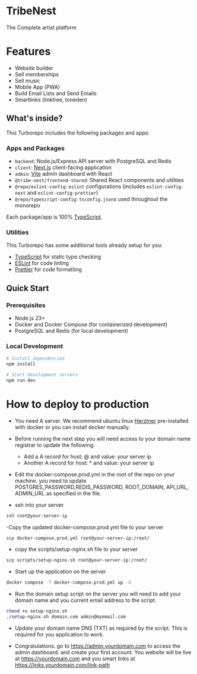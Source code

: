 # TribeNest

The Complete artist platform

# Features

- Website builder
- Sell memberships
- Sell music
- Mobile App (PWA)
- Build Email Lists and Send Emails
- Smartlinks (linktree, toneden)

## What's inside?

This Turborepo includes the following packages and apps:

### Apps and Packages

- `backend`: Node.js/Express API server with PostgreSQL and Redis
- `client`: [Next.js](https://nextjs.org/) client-facing application
- `admin`: [Vite](https://vitejs.dev/) admin dashboard with React
- `@tribe-nest/frontend-shared`: Shared React components and utilities
- `@repo/eslint-config`: `eslint` configurations (includes `eslint-config-next` and `eslint-config-prettier`)
- `@repo/typescript-config`: `tsconfig.json`s used throughout the monorepo

Each package/app is 100% [TypeScript](https://www.typescriptlang.org/).

### Utilities

This Turborepo has some additional tools already setup for you:

- [TypeScript](https://www.typescriptlang.org/) for static type checking
- [ESLint](https://eslint.org/) for code linting
- [Prettier](https://prettier.io) for code formatting

## Quick Start

### Prerequisites

- Node.js 23+
- Docker and Docker Compose (for containerized development)
- PostgreSQL and Redis (for local development)

### Local Development

```bash
# Install dependencies
npm install

# Start development servers
npm run dev
```

# How to deploy to production

- You need A server. We recommend ubuntu linux [Herztner](https://www.hetzner.com/?country=en) pre-installed with docker or you can install docker manually.

- Before running the next step you will need access to your domain name registrar to update the following:
  - Add a A record for host: @ and value: your server ip
  - Another A record for host: \* and value: your server ip

- Edit the docker-compose.prod.yml in the root of the repo on your machine. you need to update POSTGRES_PASSWORD,REDIS_PASSWORD, ROOT_DOMAIN, API_URL, ADMIN_URL as specified in the file.
- ssh into your server

```bash
ssh root@your-server-ip
```

-Copy the updated docker-compose.prod.yml file to your server

```bash
scp docker-compose.prod.yml root@your-server-ip:/root/
```

- copy the scripts/setup-nginx.sh file to your server

```bash
scp scripts/setup-nginx.sh root@your-server-ip:/root/
```

- Start up the application on the server

```bash
docker compose -f docker-compose.prod.yml up -d
```

- Run the domain setup script on the server you will need to add your domain name and you current email address to the script.

```bash
chmod +x setup-nginx.sh
./setup-nginx.sh domain.com admin@myemail.com
```

- Update your domain name DNS (TXT) as required by the script. This is required for you application to work.

- Congratulations. go to https://admin.yourdomain.com to access the admin dashboard. and create your first account. You website will be live at https://yourdomain.com and you smart links at https://links.yourdomain.com/link-path
